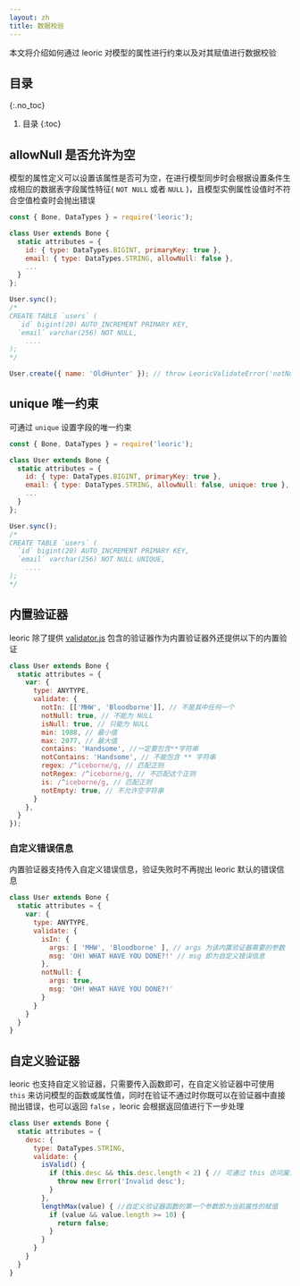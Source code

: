 ```yaml
---
layout: zh
title: 数据校验
---
```


本文将介绍如何通过 leoric 对模型的属性进行约束以及对其赋值进行数据校验

## 目录
{:.no_toc}

1. 目录
{:toc}

## allowNull 是否允许为空

模型的属性定义可以设置该属性是否可为空，在进行模型同步时会根据设置条件生成相应的数据表字段属性特征( `NOT NULL` 或者 `NULL` )，且模型实例属性设值时不符合空值检查时会抛出错误

```js
const { Bone, DataTypes } = require('leoric');

class User extends Bone {
  static attributes = {
    id: { type: DataTypes.BIGINT, primaryKey: true },
    email: { type: DataTypes.STRING, allowNull: false },
    ...
  }
};

User.sync();
/*
CREATE TABLE `users` (
  `id` bigint(20) AUTO_INCREMENT PRIMARY KEY,
  `email` varchar(256) NOT NULL,
	....
);
*/

User.create({ name: 'OldHunter' }); // throw LeoricValidateError('notNull'); email should not be null
```

## unique 唯一约束

可通过 `unique` 设置字段的唯一约束

```js
const { Bone, DataTypes } = require('leoric');

class User extends Bone {
  static attributes = {
    id: { type: DataTypes.BIGINT, primaryKey: true },
    email: { type: DataTypes.STRING, allowNull: false, unique: true },
    ...
  }
};

User.sync();
/*
CREATE TABLE `users` (
  `id` bigint(20) AUTO_INCREMENT PRIMARY KEY,
  `email` varchar(256) NOT NULL UNIQUE,
	....
);
*/
```

## 内置验证器

leoric 除了提供 [validator.js](https://github.com/validatorjs/validator.js) 包含的验证器作为内置验证器外还提供以下的内置验证

```js
class User extends Bone {
  static attributes = {
    var: {
      type: ANYTYPE,
      validate: {
        notIn: [['MHW', 'Bloodborne']], // 不是其中任何一个
        notNull: true, // 不能为 NULL
        isNull: true, // 只能为 NULL
        min: 1988, // 最小值
        max: 2077, // 最大值
        contains: 'Handsome', //一定要包含**字符串
        notContains: 'Handsome', // 不能包含 ** 字符串
        regex: /^iceborne/g, // 匹配正则
        notRegex: /^iceborne/g, // 不匹配这个正则
        is: /^iceborne/g, // 匹配正则
        notEmpty: true, // 不允许空字符串
      }
    },
  }
});
```

### 自定义错误信息

内置验证器支持传入自定义错误信息，验证失败时不再抛出 leoric 默认的错误信息

```js
class User extends Bone {
  static attributes = {
    var: {
      type: ANYTYPE,
      validate: {
        isIn: {
          args: [ 'MHW', 'Bloodborne' ], // args 为该内置验证器需要的参数
          msg: 'OH! WHAT HAVE YOU DONE?!' // msg 即为自定义错误信息
        },
        notNull: {
          args: true,
          msg: 'OH! WHAT HAVE YOU DONE?!'
        }
      }
    }
  }
}
```
## 自定义验证器
leoric 也支持自定义验证器，只需要传入函数即可，在自定义验证器中可使用 `this` 来访问模型的函数或属性值，同时在验证不通过时你既可以在验证器中直接抛出错误，也可以返回 `false` ，leoric 会根据返回值进行下一步处理

```js
class User extends Bone {
  static attributes = {
    desc: {
      type: DataTypes.STRING,
      validate: {
        isValid() {
          if (this.desc && this.desc.length < 2) { // 可通过 this 访问属性值
            throw new Error('Invalid desc');
          }
        },
        lengthMax(value) { //自定义验证器函数的第一个参数即为当前属性的赋值
          if (value && value.length >= 10) {
            return false;
          }
        }
      }
    }
  }
}
```
